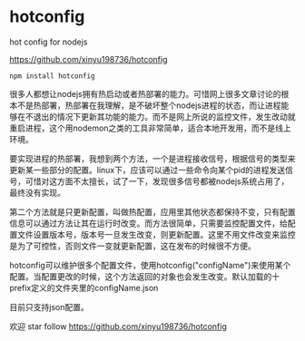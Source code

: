 hotconfig
=========

hot config for nodejs

https://github.com/xinyu198736/hotconfig

    npm install hotconfig

很多人都想让nodejs拥有热启动或者热部署的能力。可惜网上很多文章讨论的根本不是热部署，热部署在我理解，是不破坏整个nodejs进程的状态，而让进程能够在不退出的情况下更新其功能的能力。而不是网上所说的监控文件，发生改动就重启进程，这个用nodemon之类的工具非常简单，适合本地开发用，而不是线上环境。

要实现进程的热部署，我想到两个方法，一个是进程接收信号，根据信号的类型来更新某一些部分的配置。linux下，应该可以通过一些命令向某个pid的进程发送信号，可惜对这方面不太擅长，试了一下，发现很多信号都被nodejs系统占用了，最终没有实现。

第二个方法就是只更新配置，叫做热配置，应用里其他状态都保持不变，只有配置信息可以通过方法让其在运行时改变。而方法很简单，只需要监控配置文件，给配置文件设置版本号，版本号一旦发生改变，则更新配置。这里不用文件改变来监控是为了可控性，否则文件一变就更新配置，这在发布的时候很不方便。

hotconfig可以维护很多个配置文件，使用hotconfig("configName")来使用某个配置。当配置更改的时候，这个方法返回的对象也会发生改变。默认加载的十prefix定义的文件夹里的configName.json

目前只支持json配置。

欢迎 star follow  https://github.com/xinyu198736/hotconfig
